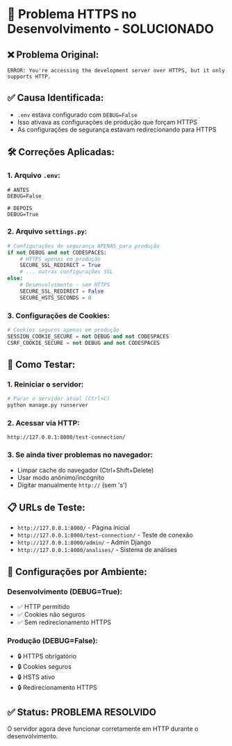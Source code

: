 # 🔧 Problema HTTPS no Desenvolvimento - SOLUCIONADO

## ❌ Problema Original:
```
ERROR: You're accessing the development server over HTTPS, but it only supports HTTP.
```

## ✅ Causa Identificada:
- `.env` estava configurado com `DEBUG=False`
- Isso ativava as configurações de produção que forçam HTTPS
- As configurações de segurança estavam redirecionando para HTTPS

## 🛠️ Correções Aplicadas:

### 1. Arquivo `.env`:
```env
# ANTES
DEBUG=False

# DEPOIS
DEBUG=True
```

### 2. Arquivo `settings.py`:
```python
# Configurações de segurança APENAS para produção
if not DEBUG and not CODESPACES:
    # HTTPS apenas em produção
    SECURE_SSL_REDIRECT = True
    # ... outras configurações SSL
else:
    # Desenvolvimento - sem HTTPS
    SECURE_SSL_REDIRECT = False
    SECURE_HSTS_SECONDS = 0
```

### 3. Configurações de Cookies:
```python
# Cookies seguros apenas em produção
SESSION_COOKIE_SECURE = not DEBUG and not CODESPACES
CSRF_COOKIE_SECURE = not DEBUG and not CODESPACES
```

## 🚀 Como Testar:

### 1. Reiniciar o servidor:
```bash
# Parar o servidor atual (Ctrl+C)
python manage.py runserver
```

### 2. Acessar via HTTP:
```
http://127.0.0.1:8000/test-connection/
```

### 3. Se ainda tiver problemas no navegador:
- Limpar cache do navegador (Ctrl+Shift+Delete)
- Usar modo anônimo/incógnito
- Digitar manualmente `http://` (sem 's')

## 📋 URLs de Teste:
- `http://127.0.0.1:8000/` - Página inicial
- `http://127.0.0.1:8000/test-connection/` - Teste de conexão
- `http://127.0.0.1:8000/admin/` - Admin Django
- `http://127.0.0.1:8000/analises/` - Sistema de análises

## 🔐 Configurações por Ambiente:

### Desenvolvimento (DEBUG=True):
- ✅ HTTP permitido
- ✅ Cookies não seguros
- ✅ Sem redirecionamento HTTPS

### Produção (DEBUG=False):
- 🔒 HTTPS obrigatório
- 🔒 Cookies seguros
- 🔒 HSTS ativo
- 🔒 Redirecionamento HTTPS

## ✅ Status: PROBLEMA RESOLVIDO

O servidor agora deve funcionar corretamente em HTTP durante o desenvolvimento.
